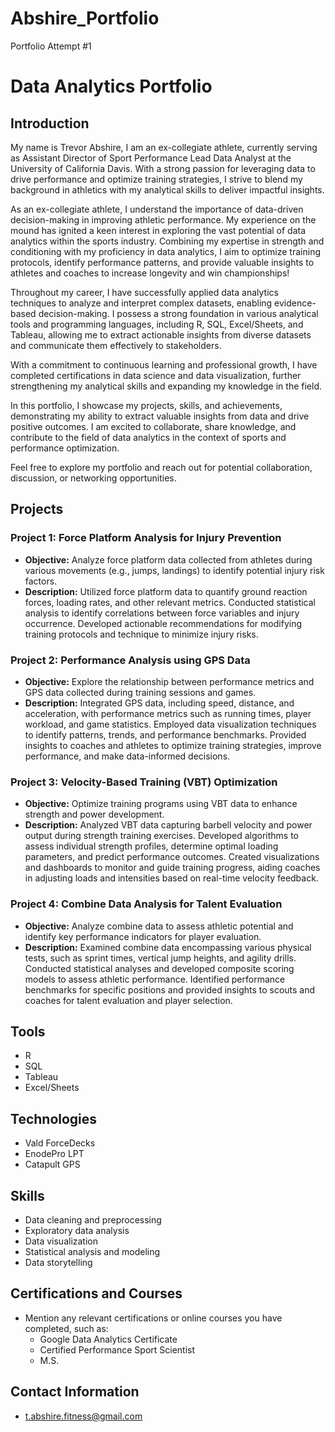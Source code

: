 # Abshire_Portfolio
Portfolio Attempt #1

# Data Analytics Portfolio

## Introduction

My name is Trevor Abshire, I am an ex-collegiate athlete, currently serving as Assistant Director of Sport Performance Lead Data Analyst at the University of California Davis. With a strong passion for leveraging data to drive performance and optimize training strategies, I strive to blend my background in athletics with my analytical skills to deliver impactful insights.

As an ex-collegiate athlete, I understand the importance of data-driven decision-making in improving athletic performance. My experience on the mound has ignited a keen interest in exploring the vast potential of data analytics within the sports industry. Combining my expertise in strength and conditioning with my proficiency in data analytics, I aim to optimize training protocols, identify performance patterns, and provide valuable insights to athletes and coaches to increase longevity and win championships!

Throughout my career, I have successfully applied data analytics techniques to analyze and interpret complex datasets, enabling evidence-based decision-making. I possess a strong foundation in various analytical tools and programming languages, including R, SQL, Excel/Sheets, and Tableau, allowing me to extract actionable insights from diverse datasets and communicate them effectively to stakeholders.

With a commitment to continuous learning and professional growth, I have completed certifications in data science and data visualization, further strengthening my analytical skills and expanding my knowledge in the field.

In this portfolio, I showcase my projects, skills, and achievements, demonstrating my ability to extract valuable insights from data and drive positive outcomes. I am excited to collaborate, share knowledge, and contribute to the field of data analytics in the context of sports and performance optimization.

Feel free to explore my portfolio and reach out for potential collaboration, discussion, or networking opportunities.

## Projects

### Project 1: Force Platform Analysis for Injury Prevention
- **Objective:** Analyze force platform data collected from athletes during various movements (e.g., jumps, landings) to identify potential injury risk factors.
- **Description:** Utilized force platform data to quantify ground reaction forces, loading rates, and other relevant metrics. Conducted statistical analysis to identify correlations between force variables and injury occurrence. Developed actionable recommendations for modifying training protocols and technique to minimize injury risks.

### Project 2: Performance Analysis using GPS Data
- **Objective:** Explore the relationship between performance metrics and GPS data collected during training sessions and games.
- **Description:** Integrated GPS data, including speed, distance, and acceleration, with performance metrics such as running times, player workload, and game statistics. Employed data visualization techniques to identify patterns, trends, and performance benchmarks. Provided insights to coaches and athletes to optimize training strategies, improve performance, and make data-informed decisions.

### Project 3: Velocity-Based Training (VBT) Optimization
- **Objective:** Optimize training programs using VBT data to enhance strength and power development.
- **Description:** Analyzed VBT data capturing barbell velocity and power output during strength training exercises. Developed algorithms to assess individual strength profiles, determine optimal loading parameters, and predict performance outcomes. Created visualizations and dashboards to monitor and guide training progress, aiding coaches in adjusting loads and intensities based on real-time velocity feedback.

### Project 4: Combine Data Analysis for Talent Evaluation
- **Objective:** Analyze combine data to assess athletic potential and identify key performance indicators for player evaluation.
- **Description:** Examined combine data encompassing various physical tests, such as sprint times, vertical jump heights, and agility drills. Conducted statistical analyses and developed composite scoring models to assess athletic performance. Identified performance benchmarks for specific positions and provided insights to scouts and coaches for talent evaluation and player selection.


## Tools
  - R
  - SQL
  - Tableau
  - Excel/Sheets

## Technologies
  - Vald ForceDecks
  - EnodePro LPT
  - Catapult GPS
  
## Skills
  - Data cleaning and preprocessing
  - Exploratory data analysis
  - Data visualization
  - Statistical analysis and modeling
  - Data storytelling
  
## Certifications and Courses
- Mention any relevant certifications or online courses you have completed, such as:
  - Google Data Analytics Certificate
  - Certified Performance Sport Scientist
  - M.S.

## Contact Information
- t.abshire.fitness@gmail.com

